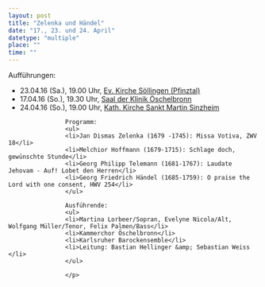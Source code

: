 ```yaml
---
layout: post
title: "Zelenka und Händel"
date: "17., 23. und 24. April"
datetype: "multiple"
place: ""
time: ""
---
```


<p>Aufführungen:  
					<ul>
					<li>23.04.16 (Sa.), 19.00 Uhr, <a href="http://maps.google.com/maps?daddr=48.9855557,8.5401293" target="_blank">Ev. Kirche Söllingen (Pfinztal)</a></li>
					<li>17.04.16 (So.), 19.30 Uhr, <a href="http://maps.google.com/maps?daddr=48.903165,8.824372" target="_blank">Saal der Klinik Öschelbronn</a></li>
					<li>24.04.16 (So.), 19.00 Uhr, <a href="http://maps.google.com/maps?daddr=48.761484,8.164092" target="_blank">Kath. Kirche Sankt Martin Sinzheim</a></li>
					</ul>
					
					
					Programm:
					<ul>
					<li>Jan Dismas Zelenka (1679 -1745): Missa Votiva, ZWV 18</li>
					<li>Melchior Hoffmann (1679-1715): Schlage doch, gewünschte Stunde</li>
					<li>Georg Philipp Telemann (1681-1767): Laudate Jehovam - Auf! Lobet den Herren</li>
					<li>Georg Friedrich Händel (1685-1759): O praise the Lord with one consent, HWV 254</li>
					</ul>
					
					Ausführende:  
					<ul>
					<li>Martina Lorbeer/Sopran, Evelyne Nicola/Alt, Wolfgang Müller/Tenor, Felix Palmen/Bass</li>
					<li>Kammerchor Öschelbronn</li>
					<li>Karlsruher Barockensemble</li>
					<li>Leitung: Bastian Hellinger &amp; Sebastian Weiss </li>
					</ul> 				
					
					</p>
